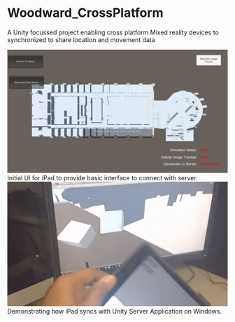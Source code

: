 # Woodward_CrossPlatform
A Unity focussed project enabling cross platform Mixed reality devices to synchronized to share location and movement data

<img src="https://github.com/ImmersiveAnalyticsUNCC/Woodward_CrossPlatform/blob/master/Screen%20Shot%202018-09-26%20at%2011.27.33%20PM.png"> 
Initial UI for iPad to provide basic interface to connect with server.

<img src="https://github.com/ImmersiveAnalyticsUNCC/Woodward_CrossPlatform/blob/master/iPad-Server%20Syncing.gif">
Demonstrating how iPad syncs with Unity Server Application on Windows.
